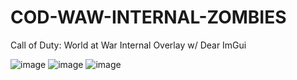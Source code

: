 # COD-WAW-INTERNAL-ZOMBIES
Call of Duty: World at War Internal Overlay w/ Dear ImGui


![image](https://user-images.githubusercontent.com/80198020/176054306-71d0a783-f0d9-4466-8505-a810356013da.png)
![image](https://user-images.githubusercontent.com/80198020/176054412-34b18528-caff-488d-98ee-e800fef094da.png)
![image](https://user-images.githubusercontent.com/80198020/176054481-754cac0b-e85f-4b2c-9a33-8bffe2d3e623.png)
